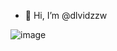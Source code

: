 - 👋 Hi, I’m @dlvidzzw

![image](https://github.com/dlvidzzw/dlvidzzw/assets/155355457/9dc76dc7-bc76-4f22-ab12-c17caf8f0111)
